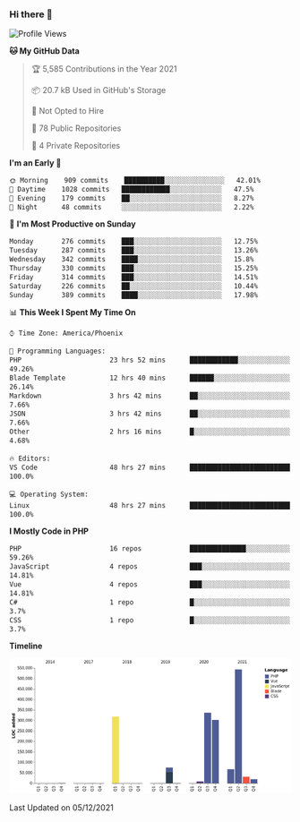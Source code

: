 ### Hi there 👋

<!--START_SECTION:waka-->
![Profile Views](http://img.shields.io/badge/Profile%20Views-3-blue)

**🐱 My GitHub Data** 

> 🏆 5,585 Contributions in the Year 2021
 > 
> 📦 20.7 kB Used in GitHub's Storage 
 > 
> 🚫 Not Opted to Hire
 > 
> 📜 78 Public Repositories 
 > 
> 🔑 4 Private Repositories  
 > 
**I'm an Early 🐤** 

```text
🌞 Morning    909 commits    ██████████░░░░░░░░░░░░░░░   42.01% 
🌆 Daytime    1028 commits   ████████████░░░░░░░░░░░░░   47.5% 
🌃 Evening    179 commits    ██░░░░░░░░░░░░░░░░░░░░░░░   8.27% 
🌙 Night      48 commits     ░░░░░░░░░░░░░░░░░░░░░░░░░   2.22%

```
📅 **I'm Most Productive on Sunday** 

```text
Monday       276 commits    ███░░░░░░░░░░░░░░░░░░░░░░   12.75% 
Tuesday      287 commits    ███░░░░░░░░░░░░░░░░░░░░░░   13.26% 
Wednesday    342 commits    ████░░░░░░░░░░░░░░░░░░░░░   15.8% 
Thursday     330 commits    ███░░░░░░░░░░░░░░░░░░░░░░   15.25% 
Friday       314 commits    ███░░░░░░░░░░░░░░░░░░░░░░   14.51% 
Saturday     226 commits    ██░░░░░░░░░░░░░░░░░░░░░░░   10.44% 
Sunday       389 commits    ████░░░░░░░░░░░░░░░░░░░░░   17.98%

```


📊 **This Week I Spent My Time On** 

```text
⌚︎ Time Zone: America/Phoenix

💬 Programming Languages: 
PHP                      23 hrs 52 mins      ████████████░░░░░░░░░░░░░   49.26% 
Blade Template           12 hrs 40 mins      ██████░░░░░░░░░░░░░░░░░░░   26.14% 
Markdown                 3 hrs 42 mins       ██░░░░░░░░░░░░░░░░░░░░░░░   7.66% 
JSON                     3 hrs 42 mins       ██░░░░░░░░░░░░░░░░░░░░░░░   7.66% 
Other                    2 hrs 16 mins       █░░░░░░░░░░░░░░░░░░░░░░░░   4.68%

🔥 Editors: 
VS Code                  48 hrs 27 mins      █████████████████████████   100.0%

💻 Operating System: 
Linux                    48 hrs 27 mins      █████████████████████████   100.0%

```

**I Mostly Code in PHP** 

```text
PHP                      16 repos            ██████████████░░░░░░░░░░░   59.26% 
JavaScript               4 repos             ███░░░░░░░░░░░░░░░░░░░░░░   14.81% 
Vue                      4 repos             ███░░░░░░░░░░░░░░░░░░░░░░   14.81% 
C#                       1 repo              █░░░░░░░░░░░░░░░░░░░░░░░░   3.7% 
CSS                      1 repo              █░░░░░░░░░░░░░░░░░░░░░░░░   3.7%

```


**Timeline**

![Chart not found](https://raw.githubusercontent.com/mikebronner/mikebronner/master/charts/bar_graph.png) 


 Last Updated on 05/12/2021
<!--END_SECTION:waka-->

<!--
**mikebronner/mikebronner** is a ✨ _special_ ✨ repository because its `README.md` (this file) appears on your GitHub profile.

Here are some ideas to get you started:

- 🔭 I’m currently working on ...
- 🌱 I’m currently learning ...
- 👯 I’m looking to collaborate on ...
- 🤔 I’m looking for help with ...
- 💬 Ask me about ...
- 📫 How to reach me: ...
- 😄 Pronouns: ...
- ⚡ Fun fact: ...
-->
